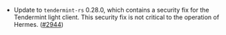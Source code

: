 - Update to `tendermint-rs` 0.28.0, which contains a security fix for the
  Tendermint light client. This security fix is not critical to the operation of
  Hermes. ([#2944](https://github.com/soohoio/hermes/issues/2944))
